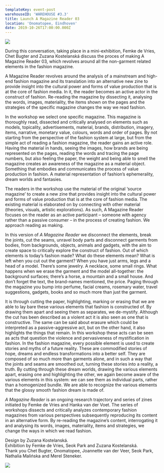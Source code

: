 ```yaml
---
templateKey: event-post
warehouseID: 'WAREHOUSE #3.3'
title: Launch A Magazine Reader 03
location: 'Onomatopee, Eindhoven'
date: 2019-10-26T17:00:00.000Z
---
```

![](/img/1.jpg)

During this conversation, taking place in a mini-exhibition, Femke de Vries, Chet Bugter and Zuzana Kostelanská discuss the proces of making A Magazine Reader 03, which revolves around all the non-garment related elements in the fashion magazine. 

A Magazine Reader revolves around the analysis of a mainstream and high-end fashion magazine and its translation into an alternative new zine to provide insight into the cultural power and forms of value production that is at the core of fashion media. In it, the reader becomes an active actor in the construct of fashion. Re-reading the magazine by dissecting it, analysing the words, images, materiality, the items shown on the pages and the strategies of the specific magazine changes the way we read fashion.

In the workshop we select one specific magazine. This magazine is thoroughly read, dissected and critically analysed on elements such as models, topicality, advertisements, material, brands, distribution, imagery, items, narrative, monetary value, colours, words and order of pages. By not starting from the perspective of the fashion system at large, but from the simple act of reading a fashion magazine, the reader gains an active role. Having the material in hands, seeing the images, how brands are being represented on the pages, reading the words and tracing the page numbers, but also feeling the paper, the weight and being able to smell the magazine creates an awareness of the magazine as a material object. Something that embodies and communicates the process of value production in fashion. A material representation of fashion’s ephemerality, dream worlds and fantasies.

The readers in the workshop use the material of the original ‘source magazine’ to create a new zine that provides insight into the cultural power and forms of value production that is at the core of fashion media. The existing material is elaborated on by connecting with other material (theories, visuals, artistic explorations). As such, A Magazine Reader focuses on the reader as an active participant – someone with agency rather than a passive consumer – in the process of creating fashion. We approach reading as making.

In this version of *A Magazine Reader* we disconnect the elements, break the joints, cut the seams, unravel body parts and disconnect garments from bodies, from backgrounds, objects, animals and gadgets, with the aim to create space to critically explore the construct of fashion. Out of which elements is today’s fashion made? What do these elements mean? What is left when you cut out the garment? When you have just arms, legs and a head of a model. There’s some jewelry. A necklace, some small rings. What happens when we erase the garment and the model all-together: the background surfaces; there’s a horse, a mountain and a small house. And don’t forget the text, the brand-names mentioned, the price. Paging through the magazine you bump into perfume, facial creams, rosemary water, travel suggestions, gadgets, books and so much more than just the garment.

It is through cutting the paper, highlighting, marking or erasing that we are able to lay bare these various elements that fashion is constructed of. By drawing them apart and seeing them as separates, we de-mystify. Although the cut has been described as a violent act it is also seen as one that is constructive. The same can be said about erasure which could be interpreted as a passive-aggressive act, but on the other hand, it also highlights the things that remain. In this workshop these acts can be seen as acts that question the violence and pervasiveness of mystification in fashion. In the fashion magazine, every possible element is used to create stories and myths of a future reality. These are commodified stories of hope, dreams and endless transformations into a better self. They are composed of so much more than garments alone, and in such a way that the joints and seams are smoothed out, turning these stories into a reality, a truth. By cutting through these dream worlds, drawing the various elements apart, erasing one and highlighting the other, we again become aware of the various elements in this system: we can see them as individual parts, rather than a homogenized bundle. We are able to recognize the various elements that the glossy smooth fashion dream is made of.

*A Magazine Reader* is an ongoing research trajectory and series of zines initiated by Femke de Vries and Hanka van der Voet. The series of workshops dissects and critically analyzes contemporary fashion magazines from various perspectives subsequently reproducing its content in an alternative form. By re-reading the magazine’s content, interrogating it and analysing its words, images, materiality, items and strategies, we change the ways in which we read fashion.

Design by Zuzana Kostelanská.\
Exhibition by Femke de Vries, Seok Park and Zuzana Kostelanská.\
Thank you Chet Bugter, Onomatopee, Joannette van der Veer, Seok Park, Nathalia Malińska and Merel Steneker.

![](/img/img_3720.jpg)